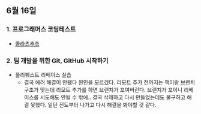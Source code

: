 ## 6월 16일
### 1. 프로그래머스 코딩테스트
- [콜라츠추측](https://github.com/leemyungju9347/Algorithm/blob/master/Level_01/%EC%BD%9C%EB%9D%BC%EC%B8%A0%20%EC%B6%94%EC%B8%A1.html)

### 2. 팀 개발을 위한 Git, GitHub 시작하기
- 풀리퀘스트 리베이스 실습
	- 결국 에러 해결이 안됐다 원인을 모르겠다.  리모트 추가 전까지는 책이랑 브랜치구조가 맞는데 리모트 추가를 하면 브랜치가 꼬여버린다. 브랜치가 꼬이니 리베이스를 시도해도 안될 수 밖에.. 결국 삭제하고 다시 만들었는데도 불구하고 해결 못했다. 일단 진도부터 나가고 다시 해결을 봐야할 것 같다.
